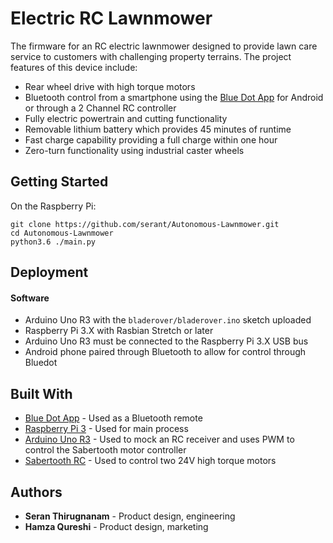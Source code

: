 # Electric RC Lawnmower

The firmware for an RC electric lawnmower designed to provide lawn care service to customers with challenging property terrains. The project features of this device include:
  * Rear wheel drive with high torque motors
  * Bluetooth control from a smartphone using the [Blue Dot App](https://play.google.com/store/apps/details?id=com.stuffaboutcode.bluedot&hl=en_CA) for Android or through a 2 Channel RC controller
  * Fully electric powertrain and cutting functionality
  * Removable lithium battery which provides 45 minutes of runtime
  * Fast charge capability providing a full charge within one hour
  * Zero-turn functionality using industrial caster wheels

## Getting Started

On  the Raspberry Pi:
```
git clone https://github.com/serant/Autonomous-Lawnmower.git
cd Autonomous-Lawnmower
python3.6 ./main.py
```

## Deployment

#### Software
  * Arduino Uno R3 with the `bladerover/bladerover.ino` sketch uploaded
  * Raspberry Pi 3.X with Rasbian Stretch or later
  * Arduino Uno R3 must be connected to the Raspberry Pi 3.X USB bus
  * Android phone paired through Bluetooth to allow for control through Bluedot

## Built With
* [Blue Dot App](https://play.google.com/store/apps/details?id=com.stuffaboutcode.bluedot&hl=en_CA) - Used as a Bluetooth remote
* [Raspberry Pi 3](https://www.raspberrypi.org) - Used for main process
* [Arduino Uno R3](arduino.cc/download) - Used to mock an RC receiver and uses PWM to control the Sabertooth motor controller
* [Sabertooth RC](https://www.dimensionengineering.com/products/sabertooth2x12rc) - Used to control two 24V high torque motors

## Authors

* **Seran Thirugnanam** - Product design, engineering
* **Hamza Qureshi** - Product design, marketing 
